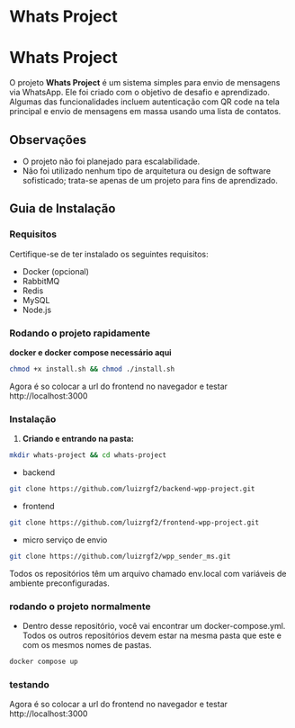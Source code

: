 # Whats Project

# Whats Project

O projeto **Whats Project** é um sistema simples para envio de mensagens via WhatsApp. Ele foi criado com o objetivo de desafio e aprendizado. Algumas das funcionalidades incluem autenticação com QR code na tela principal e envio de mensagens em massa usando uma lista de contatos.

## Observações

- O projeto não foi planejado para escalabilidade.
- Não foi utilizado nenhum tipo de arquitetura ou design de software sofisticado; trata-se apenas de um projeto para fins de aprendizado.

## Guia de Instalação

### Requisitos

Certifique-se de ter instalado os seguintes requisitos:

- Docker (opcional)
- RabbitMQ
- Redis
- MySQL
- Node.js

### Rodando o projeto rapidamente
**docker e docker compose necessário aqui**
```bash
chmod +x install.sh && chmod ./install.sh
```

Agora é so colocar a url do frontend no navegador e testar http://localhost:3000

### Instalação

1. **Criando e entrando na pasta:**

```bash
mkdir whats-project && cd whats-project
```
- backend
```bash
git clone https://github.com/luizrgf2/backend-wpp-project.git
```
- frontend
```bash
git clone https://github.com/luizrgf2/frontend-wpp-project.git
```
- micro serviço de envio
```bash
git clone https://github.com/luizrgf2/wpp_sender_ms.git
```


Todos os repositórios têm um arquivo chamado env.local com variáveis de ambiente preconfiguradas.


### rodando o projeto normalmente

- Dentro desse repositório, você vai encontrar um docker-compose.yml. Todos os outros repositórios devem estar na mesma pasta que este e com os mesmos nomes de pastas.

```bash
docker compose up
```



### testando

Agora é so colocar a url do frontend no navegador e testar http://localhost:3000